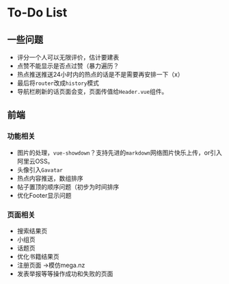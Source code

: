 # To-Do List

## 一些问题

- 评分一个人可以无限评价，估计要建表
- 点赞不能显示是否点过赞（暴力遍历？
- 热点推送推送24小时内的热点的话是不是需要再安排一下（x）
- 最后将`router`改成`history`模式
- 导航栏刷新的话页面会变，页面传值给`Header.vue`组件。

## 前端

### 功能相关

- 图片的处理，`vue-showdown`？支持先进的`markdown`网络图片快乐上传，or引入阿里云OSS。
- 头像引入`Gavatar`
- 热点内容推送，数组排序
- 帖子置顶的顺序问题（初步为时间排序
- 优化Footer显示问题

### 页面相关

- 搜索结果页
- 小组页
- 话题页
- 优化书籍结果页
- 注册页面 ->模仿mega.nz
- 发表举报等等操作成功和失败的页面

